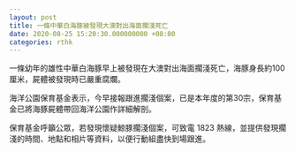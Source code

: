 ```yaml
---
layout: post
title: 一條中華白海豚被發現大澳對出海面擱淺死亡
date: 2020-08-25 15:20:30.000000000 +08:00
categories: rthk
---
```


一條幼年的雄性中華白海豚早上被發現在大澳對出海面擱淺死亡，海豚身長約100厘米，屍體被發現時已嚴重腐爛。

海洋公園保育基金表示，今早接報跟進擱淺個案，已是本年度的第30宗，保育基金已將海豚屍體帶回海洋公園作詳細解剖。　

保育基金呼籲公眾，若發現懷疑鯨豚擱淺個案，可致電 1823 熱線，並提供發現擱淺的時間、地點和相片等資料，以便行動組盡快到場跟進。
